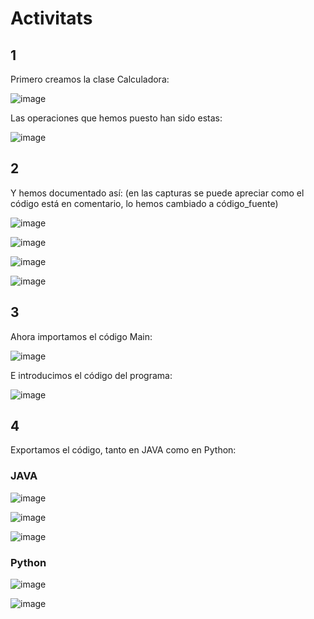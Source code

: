 # Activitats
## 1
Primero creamos la clase Calculadora:


![image](https://user-images.githubusercontent.com/114908591/234507567-c59c8bba-cf98-4323-acd4-59496a1c1770.png)
 
 Las operaciones que hemos puesto han sido estas:
 
 
![image](https://user-images.githubusercontent.com/114908591/234491870-878375c6-e01d-4940-971c-6d2a4111a371.png)

## 2
Y hemos documentado así: (en las capturas se puede apreciar como el código está en comentario, lo hemos cambiado a código_fuente)

![image](https://user-images.githubusercontent.com/114908591/234508082-b8814dbb-329e-4331-9899-ab0793466bb2.png)


![image](https://user-images.githubusercontent.com/114908591/234508876-f554232b-e89d-43b0-ab0f-96639f06395f.png)


![image](https://user-images.githubusercontent.com/114908591/234509090-840426cb-4926-4ae7-99c9-071383364efe.png)


![image](https://user-images.githubusercontent.com/114908591/234509173-992a0e05-3d37-46f3-8509-2237e3458048.png)


## 3
Ahora importamos el código Main:


![image](https://user-images.githubusercontent.com/114908591/234492093-b85ba2b5-2f76-4a16-b586-fa59e1e084c8.png)


E introducimos el código del programa:


![image](https://user-images.githubusercontent.com/114908591/234492163-1ae27073-c8ba-409d-8203-1b862775cd24.png)


## 4 
Exportamos el código, tanto en JAVA como en Python:

### JAVA

![image](https://user-images.githubusercontent.com/114908591/234512094-bc1ecb68-c7f7-412a-9065-de99a68ed4c4.png)


![image](https://user-images.githubusercontent.com/114908591/234512205-cd25d53e-2926-476a-81a0-97a4ac2d2753.png)


![image](https://user-images.githubusercontent.com/114908591/234512263-14aeccea-3b4e-4974-a33e-ee32870bbc30.png)

### Python

![image](https://user-images.githubusercontent.com/114908591/234512384-03c5fb6f-066b-4c6c-aa7d-068129834b28.png)


![image](https://user-images.githubusercontent.com/114908591/234512575-adb9cb74-cf87-432f-a969-a8c13d0bb96a.png)







 
